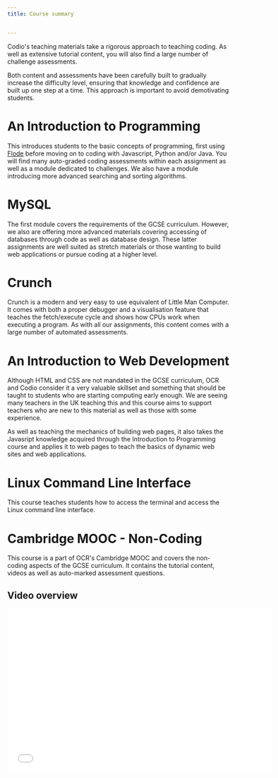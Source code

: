 ```yaml
---
title: Course summary


---
```



Codio's teaching materials take a rigorous approach to teaching coding. As well as extensive tutorial content, you will also find a large number of challenge assessments.

Both content and assessments have been carefully built to gradually increase the difficulty level, ensuring that knowledge and confidence are built up one step at a time. This approach is important to avoid demotivating students.


# An Introduction to Programming
This introduces students to the basic concepts of programming, first using [Flode](/resources/schoolscontent/flode/) before moving on to coding with Javascript, Python and/or Java. You will find many auto-graded coding assessments within each assignment as well as a module dedicated to challenges. We also have a module introducing more advanced searching and sorting algorithms.

# MySQL
The first module covers the requirements of the GCSE curriculum. However, we also are offering more advanced materials covering accessing of databases through code as well as database design. These latter assignments are well suited as stretch materials or those wanting to build web applications or pursue coding at a higher level.

# Crunch
Crunch is a modern and very easy to use equivalent of Little Man Computer. It comes with both a proper debugger and a visualisation feature that teaches the fetch/execute cycle and shows how CPUs work when executing a program. As with all our assignments, this content comes with a large number of automated assessments.

# An Introduction to Web Development
Although HTML and CSS are not mandated in the GCSE curriculum, OCR and Codio consider it a very valuable skillset and something that should be taught to students who are starting computing early enough. We are seeing many teachers in the UK teaching this and this course aims to support teachers who are new to this material as well as those with some experience.

As well as teaching the mechanics of building web pages, it also takes the Javasript knowledge acquired through the Introduction to Programming course and applies it to web pages to teach the basics of dynamic web sites and web applications.

# Linux Command Line Interface
This course teaches students how to access the terminal and access the Linux command line interface.

# Cambridge MOOC - Non-Coding
This course is a part of OCR's Cambridge MOOC and covers the non-coding aspects of the GCSE curriculum. It contains the tutorial content, videos as well as auto-marked assessment questions.

## Video overview

<div class="video">
<div class="video-wrapper">
<iframe src="//player.vimeo.com/video/138398237" width="600" height="370" frameborder="0" webkitallowfullscreen mozallowflscreen allowfullscreen></iframe>
</div>
</div>
